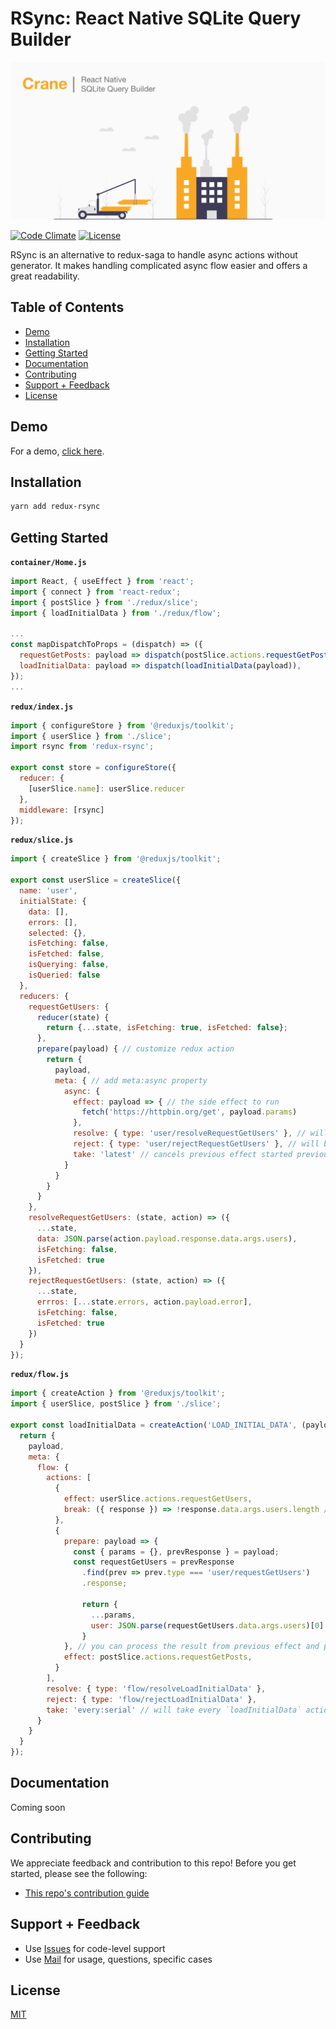 # RSync: React Native SQLite Query Builder

[![RSync](./banner.png)](https://github.com/adhyapranata/rsync)

[![Code Climate](https://img.shields.io/codeclimate/maintainability/adhyapranata/rsync.svg)](https://codeclimate.com/github/adhyapranata/rsync)
[![License](https://img.shields.io/badge/license-MIT-blue.svg)](https://opensource.org/licenses/MIT)

RSync is an alternative to redux-saga to handle async actions without generator.
It makes handling complicated async flow easier and offers a great readability.  

## Table of Contents

- [Demo](#demo)
- [Installation](#installation)
- [Getting Started](#getting-started)
- [Documentation](#documentation)
- [Contributing](#contributing)
- [Support + Feedback](#support--feedback)
- [License](#license)

## Demo
For a demo, [click here](https://github.com/adhyapranata/rsync-demo).

## Installation 

```bash
yarn add redux-rsync
```

## Getting Started

**`container/Home.js`**
```javascript
import React, { useEffect } from 'react';
import { connect } from 'react-redux';
import { postSlice } from './redux/slice';
import { loadInitialData } from './redux/flow';

...
const mapDispatchToProps = (dispatch) => ({
  requestGetPosts: payload => dispatch(postSlice.actions.requestGetPosts(payload)),
  loadInitialData: payload => dispatch(loadInitialData(payload)),
});
...
```

**`redux/index.js`**
```javascript
import { configureStore } from '@reduxjs/toolkit';
import { userSlice } from './slice';
import rsync from 'redux-rsync';

export const store = configureStore({
  reducer: {
    [userSlice.name]: userSlice.reducer
  },
  middleware: [rsync]
});
```

**`redux/slice.js`**
```javascript
import { createSlice } from '@reduxjs/toolkit';

export const userSlice = createSlice({
  name: 'user',
  initialState: {
    data: [],
    errors: [],
    selected: {},
    isFetching: false,
    isFetched: false,
    isQuerying: false,
    isQueried: false
  },
  reducers: {
    requestGetUsers: {
      reducer(state) {
        return {...state, isFetching: true, isFetched: false};
      },
      prepare(payload) { // customize redux action
        return {
          payload,
          meta: { // add meta:async property
            async: {
              effect: payload => { // the side effect to run
                fetch('https://httpbin.org/get', payload.params)
              },
              resolve: { type: 'user/resolveRequestGetUsers' }, // will be dispatched if effect successful
              reject: { type: 'user/rejectRequestGetUsers' }, // will be dispatched if effect failed
              take: 'latest' // cancels previous effect started previously and only take the latest
            }
          }
        }
      }
    },
    resolveRequestGetUsers: (state, action) => ({
      ...state,
      data: JSON.parse(action.payload.response.data.args.users),
      isFetching: false,
      isFetched: true
    }),
    rejectRequestGetUsers: (state, action) => ({
      ...state,
      errros: [...state.errors, action.payload.error],
      isFetching: false,
      isFetched: true
    })
  }
});
```

**`redux/flow.js`**
```javascript
import { createAction } from '@reduxjs/toolkit';
import { userSlice, postSlice } from './slice';

export const loadInitialData = createAction('LOAD_INITIAL_DATA', (payload) => {
  return {
    payload,
    meta: {
      flow: {
        actions: [
          {
            effect: userSlice.actions.requestGetUsers,
            break: ({ response }) => !response.data.args.users.length // you can break the flow if you don't like the result of your async effect
          },
          {
            prepare: payload => {
              const { params = {}, prevResponse } = payload;
              const requestGetUsers = prevResponse
                .find(prev => prev.type === 'user/requestGetUsers')
                .response;
         
                return {
                  ...params,
                  user: JSON.parse(requestGetUsers.data.args.users)[0]
                }
            }, // you can process the result from previous effect and prepare it as parameter for this effect
            effect: postSlice.actions.requestGetPosts,
          }
        ],
        resolve: { type: 'flow/resolveLoadInitialData' },
        reject: { type: 'flow/rejectLoadInitialData' },
        take: 'every:serial' // will take every `loadInitialData` action and run it in serial (queued)
      }
    }
  }
});
```

## Documentation

Coming soon

## Contributing

We appreciate feedback and contribution to this repo! Before you get started, please see the following:

- [This repo's contribution guide](CONTRIBUTING.md)

## Support + Feedback

- Use [Issues](https://github.com/adhyapranata/rsync/issues) for code-level support
- Use [Mail](mailto://adhyapranata@wingtrail.com) for usage, questions, specific cases

## License

[MIT](LICENSE)
